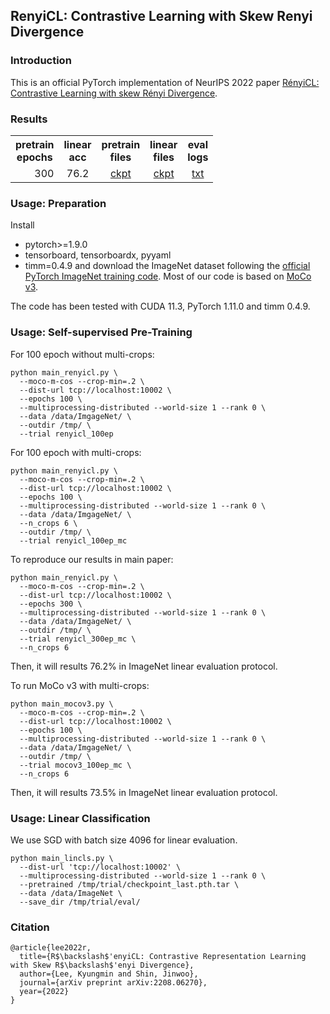 ## RenyiCL: Contrastive Learning with Skew Renyi Divergence

### Introduction
This is an official PyTorch implementation of NeurIPS 2022 paper [RényiCL: Contrastive Learning with skew Rényi Divergence](https://arxiv.org/abs/2208.06270).

### Results
<table><tbody>
<!-- START TABLE -->
<!-- TABLE HEADER -->
<th valign="center">pretrain<br/>epochs</th>
<th valign="center">linear<br/>acc</th>
<th valign="center">pretrain<br/>files</th>
<th valign="center">linear<br/>files</th>
<th valign="center">eval<br/>logs</th>
<!-- TABLE BODY -->
<tr>
<td align="right">300</td>
<td align="center">76.2</td>
<td align="center"><a href="https://drive.google.com/file/d/1ifcHOPKW9Zyayvb7ZpjW_UOBG8DjZWIb/view?usp=sharing">ckpt</a></td>
<td align="center"><a href="https://drive.google.com/file/d/1HrMf1mhmFrphickMDWmxKOHmzr306LSx/view?usp=sharing">ckpt</a> 
<td align="center"><a href="https://drive.google.com/file/d/1bqN8H4s0JMarVl3rN_MVVIA6Cu97SKYp/view?usp=sharing">txt</a> 
</tr>
</tbody></table>

### Usage: Preparation
Install
- pytorch>=1.9.0
- tensorboard, tensorboardx, pyyaml
- timm=0.4.9
and download the ImageNet dataset following the [official PyTorch ImageNet training code](https://github.com/pytorch/examples/tree/master/imagenet). 
Most of our code is based on [MoCo v3](https://github.com/facebookresearch/moco-v3).

The code has been tested with CUDA 11.3, PyTorch 1.11.0 and timm 0.4.9.

### Usage: Self-supervised Pre-Training

For 100 epoch without multi-crops:
```
python main_renyicl.py \
  --moco-m-cos --crop-min=.2 \
  --dist-url tcp://localhost:10002 \
  --epochs 100 \
  --multiprocessing-distributed --world-size 1 --rank 0 \
  --data /data/ImgageNet/ \
  --outdir /tmp/ \
  --trial renyicl_100ep
```

For 100 epoch with multi-crops:
```
python main_renyicl.py \
  --moco-m-cos --crop-min=.2 \
  --dist-url tcp://localhost:10002 \
  --epochs 100 \
  --multiprocessing-distributed --world-size 1 --rank 0 \
  --data /data/ImgageNet/ \
  --n_crops 6 \
  --outdir /tmp/ \
  --trial renyicl_100ep_mc 
```

To reproduce our results in main paper:
```
python main_renyicl.py \
  --moco-m-cos --crop-min=.2 \
  --dist-url tcp://localhost:10002 \
  --epochs 300 \
  --multiprocessing-distributed --world-size 1 --rank 0 \
  --data /data/ImgageNet/ \
  --outdir /tmp/ \
  --trial renyicl_300ep_mc \
  --n_crops 6
```
Then, it will results 76.2% in ImageNet linear evaluation protocol.

To run MoCo v3 with multi-crops:
```
python main_mocov3.py \
  --moco-m-cos --crop-min=.2 \
  --dist-url tcp://localhost:10002 \
  --epochs 100 \
  --multiprocessing-distributed --world-size 1 --rank 0 \
  --data /data/ImgageNet/ \
  --outdir /tmp/ \
  --trial mocov3_100ep_mc \
  --n_crops 6
```
Then, it will results 73.5% in ImageNet linear evaluation protocol.


### Usage: Linear Classification

We use SGD with batch size 4096 for linear evaluation. 
```
python main_lincls.py \
  --dist-url 'tcp://localhost:10002' \
  --multiprocessing-distributed --world-size 1 --rank 0 \
  --pretrained /tmp/trial/checkpoint_last.pth.tar \
  --data /data/ImageNet \
  --save_dir /tmp/trial/eval/
```

### Citation
```
@article{lee2022r,
  title={R$\backslash$'enyiCL: Contrastive Representation Learning with Skew R$\backslash$'enyi Divergence},
  author={Lee, Kyungmin and Shin, Jinwoo},
  journal={arXiv preprint arXiv:2208.06270},
  year={2022}
}
```